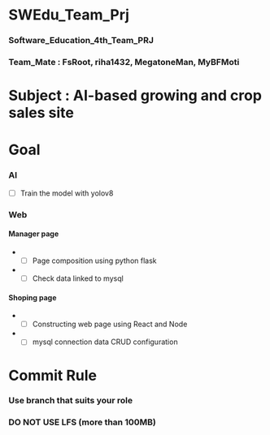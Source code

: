 # SWEdu_Team_Prj
### Software_Education_4th_Team_PRJ  

### Team_Mate : FsRoot, riha1432, MegatoneMan, MyBFMoti

# Subject : AI-based growing and crop sales site  

# Goal
### AI  
- [ ] Train the model with yolov8  

### Web  
#### Manager page
- - [ ] Page composition using python flask  
- - [ ] Check data linked to mysql  
#### Shoping page
- - [ ] Constructing web page using React and Node  
- - [ ] mysql connection data CRUD configuration  
# Commit Rule
### Use branch that suits your role  
### DO NOT USE LFS (more than 100MB)